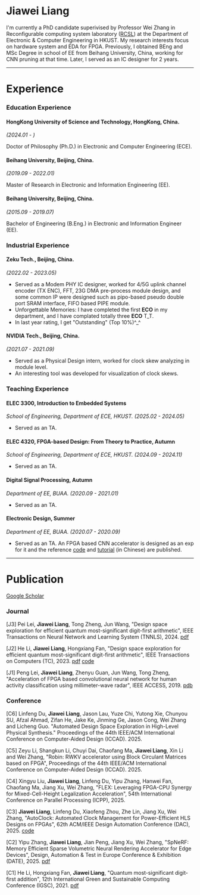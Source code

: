 # Jiawei Liang

I'm currently a PhD candidate superivised by Professor Wei Zhang in Reconfigurable computing system laboratory ([RCSL](https://eeweiz.home.ece.ust.hk/)) at the Department of Electronic & Computer Engineering in HKUST. My research interests focus on hardware system and EDA for FPGA.
Previously, I obtained BEng and MSc Degree in school of EE from Beihang University, China, working for CNN pruning at that time. Later, I served as an IC designer for 2 years.

* * *

# Experience

### Education Experience

#### HongKong University of Science and Technology, HongKong, China.

_(2024.01 - )_

Doctor of Philosophy (Ph.D.) in Electronic and Computer Engineering (ECE).

#### Beihang University, Beijing, China.

_(2019.09 - 2022.01)_

Master of Research in Electronic and Information Engineering (EE).

#### Beihang University, Beijing, China.

_(2015.09 - 2019.07)_

Bachelor of Engineering (B.Eng.) in Electronic and Information Engineer (EE).

### Industrial Experience 

#### Zeku Tech., Beijing, China.

_(2022.02 - 2023.05)_

* Served as a Modem PHY IC designer, worked for 4/5G uplink channel encoder (TX ENC), FFT, 23G DMA pre-process module design, and some common IP were designed such as pipo-based pseudo double port SRAM interface, FIFO based PIPE module. 
* Unforgettable Memories: I have completed the first **ECO** in my department, and I have complated totally three **ECO** T\_T.
* In last year rating, I get "Outstanding" (Top 10%)^\_^

#### NVIDIA Tech., Beijing, China.

_(2021.07 - 2021.09)_

* Served as a Physical Design intern, worked for clock skew analyzing in module level.
* An interesting tool was developed for visualization of clock skews.

### Teaching Experience

#### ELEC 3300, Introduction to Embedded Systems

_School of Engineering, Department of ECE, HKUST. (2025.02 - 2024.05)_

- Served as an TA.

#### ELEC 4320, FPGA-based Design: From Theory to Practice, Autumn

_School of Engineering, Department of ECE, HKUST. (2024.09 - 2024.11)_

- Served as an TA.

#### Digital Signal Processing, Autumn

_Department of EE, BUAA. (2020.09 - 2021.01)_

- Served as an TA.

#### Electronic Design, Summer

_Department of EE, BUAA. (2020.07 - 2020.09)_

- Served as an TA. An FPGA based CNN accelerator is designed as an exp for it and the reference [code](https://github.com/MasLiang/CNN-On-FPGA) and [tutorial](https://blog.csdn.net/qq_38798425/article/details/106359726?spm=1001.2014.3001.5501) (in Chinese) are published.

* * *

# Publication
[Google Scholar](https://scholar.google.com/citations?hl=en&user=2pbOVBcAAAAJ&view_op=list_works&sortby=pubdate)

### Journal

[J3] Pei Lei, **Jiawei Liang**, Tong Zheng, Jun Wang, "Design space exploration for efficient quantum most-significant digit-first arithmetic", IEEE Transactions on Neural Network and Learning System (TNNLS), 2024. [pdf](https://ieeexplore.ieee.org/abstract/document/9881223/)

[J2] He Li, **Jiawei Liang**, Hongxiang Fan, "Design space exploration for efficient quantum most-significant digit-first arithmetic", IEEE Transactions on Computers (TC), 2023. [pdf](https://ieeexplore.ieee.org/abstract/document/9924609/) [code](https://github.com/MasLiang/Quantum-Adder)

[J1] Peng Lei, **Jiawei Liang**, Zhenyu Guan, Jun Wang, Tong Zheng, "Acceleration of FPGA based convolutional neural network for human activity classification using millimeter-wave radar", IEEE ACCESS, 2019. [pdb](https://ieeexplore.ieee.org/abstract/document/8753553/) 

### Conference

[C6] Linfeng Du, **Jiawei Liang**, Jason Lau, Yuze Chi, Yutong Xie, Chunyou SU, Afzal Ahmad, Zifan He, Jake Ke, Jinming Ge, Jason Cong, Wei Zhang and Licheng Guo. "Automated Design Space Exploration in High-Level Physical Synthesis." Proceedings of the 44th IEEE/ACM International Conference on Computer-Aided Design (ICCAD). 2025.

[C5] Zeyu Li, Shangkun Li, Chuyi Dai, Chaofang Ma, **Jiawei Liang**, Xin Li and Wei Zhang, "Robin: RWKV accelerator using Block Circulant Matrices based on FPGA", Proceedings of the 44th IEEE/ACM International Conference on Computer-Aided Design (ICCAD). 2025.

[C4] Xingyu Liu, **Jiawei Liang**, Linfeng Du, Yipu Zhang, Hanwei Fan, Chaofang Ma, Jiang Xu, Wei Zhang, "FLEX: Leveraging FPGA-CPU Synergy for Mixed-Cell-Height Legalization Acceleration", 54th International Conference on Parallel Processing (ICPP), 2025.

[C3] **Jiawei Liang**, Linfeng Du, Xiaofeng Zhou, Zhe Lin, Jiang Xu, Wei Zhang, "AutoClock: Automated Clock Management for Power-Efficient HLS Designs on FPGAs", 62th ACM/IEEE Design Automation Conference (DAC), 2025. [code](https://github.com/MasLiang/AutoClock)

[C2] Yipu Zhang, **Jiawei Liang**, Jian Peng, Jiang Xu, Wei Zhang, "SpNeRF: Memory Efficient Sparse Volumetric Neural Rendering Accelerator for Edge Devices", Design, Automation & Test in Europe Conference & Exhibition (DATE), 2025. [pdf](https://ieeexplore.ieee.org/abstract/document/10992839/)

[C1] He Li, Hongxiang Fan, **Jiawei Liang**, "Quantum most-significant digit-first addition", 12th International Green and Sustainable Computing Conference (IGSC), 2021. [pdf](https://ieeexplore.ieee.org/abstract/document/9651595/)

